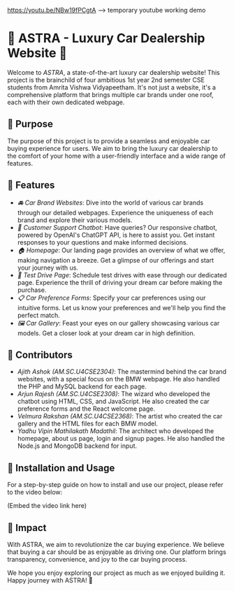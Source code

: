 https://youtu.be/NBw19fPCgtA --> temporary youtube working demo


# 🚀 ASTRA - Luxury Car Dealership Website 🚗

Welcome to *ASTRA*, a state-of-the-art luxury car dealership website! This project is the brainchild of four ambitious 1st year 2nd semester CSE students from Amrita Vishwa Vidyapeetham. It's not just a website, it's a comprehensive platform that brings multiple car brands under one roof, each with their own dedicated webpage.

## 🎯 Purpose

The purpose of this project is to provide a seamless and enjoyable car buying experience for users. We aim to bring the luxury car dealership to the comfort of your home with a user-friendly interface and a wide range of features.

## 🌟 Features

- *🚘 Car Brand Websites*: Dive into the world of various car brands through our detailed webpages. Experience the uniqueness of each brand and explore their various models.
- *💬 Customer Support Chatbot*: Have queries? Our responsive chatbot, powered by OpenAI's ChatGPT API, is here to assist you. Get instant responses to your questions and make informed decisions.
- *🏠 Homepage*: Our landing page provides an overview of what we offer, making navigation a breeze. Get a glimpse of our offerings and start your journey with us.
- *📝 Test Drive Page*: Schedule test drives with ease through our dedicated page. Experience the thrill of driving your dream car before making the purchase.
- *📋 Car Preference Forms*: Specify your car preferences using our intuitive forms. Let us know your preferences and we'll help you find the perfect match.
- *🖼 Car Gallery*: Feast your eyes on our gallery showcasing various car models. Get a closer look at your dream car in high definition.

## 👥 Contributors

- *Ajith Ashok (AM.SC.U4CSE2304)*: The mastermind behind the car brand websites, with a special focus on the BMW webpage. He also handled the PHP and MySQL backend for each page.
- *Arjun Rajesh (AM.SC.U4CSE2308)*: The wizard who developed the chatbot using HTML, CSS, and JavaScript. He also created the car preference forms and the React welcome page.
- *Velmura Rakshan (AM.SC.U4CSE2368)*: The artist who created the car gallery and the HTML files for each BMW model.
- *Yadhu Vipin Mathilakath Madathil*: The architect who developed the homepage, about us page, login and signup pages. He also handled the Node.js and MongoDB backend for input.

## 🔧 Installation and Usage

For a step-by-step guide on how to install and use our project, please refer to the video below:

(Embed the video link here)

## 🚀 Impact

With ASTRA, we aim to revolutionize the car buying experience. We believe that buying a car should be as enjoyable as driving one. Our platform brings transparency, convenience, and joy to the car buying process.

We hope you enjoy exploring our project as much as we enjoyed building it. Happy journey with ASTRA! 🎉
